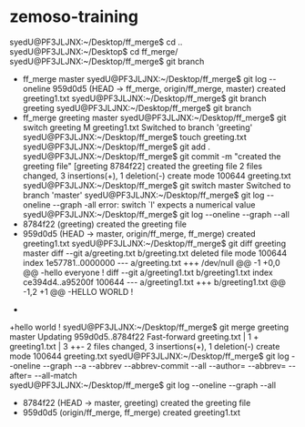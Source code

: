 # zemoso-training
syedU@PF3JLJNX:~/Desktop/ff_merge$ cd ..
syedU@PF3JLJNX:~/Desktop$ cd ff_merge/
syedU@PF3JLJNX:~/Desktop/ff_merge$ git branch
* ff_merge
  master
syedU@PF3JLJNX:~/Desktop/ff_merge$ git log --oneline
959d0d5 (HEAD -> ff_merge, origin/ff_merge, master) created greeting1.txt
syedU@PF3JLJNX:~/Desktop/ff_merge$ git branch greeting
syedU@PF3JLJNX:~/Desktop/ff_merge$ git branch
* ff_merge
  greeting
  master
syedU@PF3JLJNX:~/Desktop/ff_merge$ git switch greeting 
M	greeting1.txt
Switched to branch 'greeting'
syedU@PF3JLJNX:~/Desktop/ff_merge$ touch greeting.txt
syedU@PF3JLJNX:~/Desktop/ff_merge$ git add .
syedU@PF3JLJNX:~/Desktop/ff_merge$ git commit -m "created the greeting file"
[greeting 8784f22] created the greeting file
 2 files changed, 3 insertions(+), 1 deletion(-)
 create mode 100644 greeting.txt
syedU@PF3JLJNX:~/Desktop/ff_merge$ git switch master
Switched to branch 'master'
syedU@PF3JLJNX:~/Desktop/ff_merge$ git log --oneline --graph -all
error: switch `l' expects a numerical value
syedU@PF3JLJNX:~/Desktop/ff_merge$ git log --oneline --graph --all
* 8784f22 (greeting) created the greeting file
* 959d0d5 (HEAD -> master, origin/ff_merge, ff_merge) created greeting1.txt
syedU@PF3JLJNX:~/Desktop/ff_merge$ git diff greeting master
diff --git a/greeting.txt b/greeting.txt
deleted file mode 100644
index 1e57781..0000000
--- a/greeting.txt
+++ /dev/null
@@ -1 +0,0 @@
-hello everyone !
diff --git a/greeting1.txt b/greeting1.txt
index ce394d4..a95200f 100644
--- a/greeting1.txt
+++ b/greeting1.txt
@@ -1,2 +1 @@
-HELLO WORLD !
-
+hello world !
syedU@PF3JLJNX:~/Desktop/ff_merge$ git merge greeting master
Updating 959d0d5..8784f22
Fast-forward
 greeting.txt  | 1 +
 greeting1.txt | 3 ++-
 2 files changed, 3 insertions(+), 1 deletion(-)
 create mode 100644 greeting.txt
syedU@PF3JLJNX:~/Desktop/ff_merge$ git log --oneline --graph --a
--abbrev          --abbrev-commit   --all             --author=
--abbrev=         --after=          --all-match       
syedU@PF3JLJNX:~/Desktop/ff_merge$ git log --oneline --graph --all
* 8784f22 (HEAD -> master, greeting) created the greeting file
* 959d0d5 (origin/ff_merge, ff_merge) created greeting1.txt


